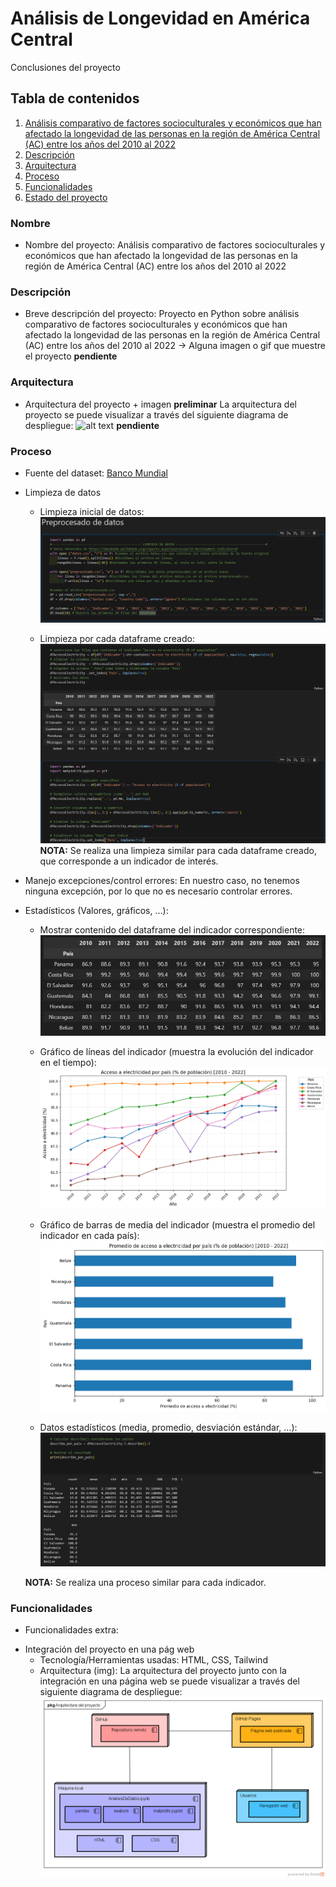 # Análisis de Longevidad en América Central

Conclusiones del proyecto

## Tabla de contenidos

1. [Análisis comparativo de factores socioculturales y económicos que han afectado la longevidad de las personas en la región de América Central (AC) entre los años del 2010 al 2022](#Nombre)
2. [Descripción](#Descripción)
3. [Arquitectura](#Arquitectura)
4. [Proceso](#Proceso)
5. [Funcionalidades](#Funcionalidades)
6. [Estado del proyecto](#EstadoDelProyecto)


### Nombre
* Nombre del proyecto: Análisis comparativo de factores socioculturales y económicos que han afectado la longevidad de las personas en la región de América Central (AC) entre los años del 2010 al 2022

### Descripción
* Breve descripción del proyecto: Proyecto en Python sobre análisis comparativo de factores socioculturales y económicos que han afectado la longevidad de las personas en la región de América Central (AC) entre los años del 2010 al 2022
-> Alguna imagen o gif que muestre el proyecto **pendiente**

### Arquitectura
* Arquitectura del proyecto + imagen **preliminar**
    La arquitectura del proyecto se puede visualizar a través del siguiente diagrama de despliegue:
    ![alt text](img/flujogramaGeneral.png) **pendiente**

### Proceso
* Fuente del dataset: [Banco Mundial](https://databank.worldbank.org/reports.aspx?source=world-development-indicators#)

* Limpieza de datos
    - Limpieza inicial de datos:
    ![alt text](img/limpiezaInicial.png)

    - Limpieza por cada dataframe creado:
    ![alt text](img/limpiezaPorDF.png)
    **NOTA:** Se realiza una limpieza similar para cada dataframe creado, que corresponde a un indicador de interés.

* Manejo excepciones/control errores: En nuestro caso, no tenemos ninguna excepción, por lo que no es necesario controlar errores.

* Estadísticos (Valores, gráficos, …):
    - Mostrar contenido del dataframe del indicador correspondiente:
    ![alt text](img/contenidoDF.png)

    - Gráfico de líneas del indicador (muestra la evolución del indicador en el tiempo):
    ![alt text](img/graficoLineas.png)

    - Gráfico de barras de media del indicador (muestra el promedio del indicador en cada país):
    ![alt text](img/graficoBarras.png)

    - Datos estadísticos (media, promedio, desviación estándar, …):
    ![alt text](img/estadisticas.png)

    **NOTA:** Se realiza una proceso similar para cada indicador.

### Funcionalidades
* Funcionalidades extra: 

- Integración del proyecto en una pág web
    - Tecnología/Herramientas usadas: HTML, CSS, Tailwind
    - Arquitectura (img):
    La arquitectura del proyecto junto con la integración en una página web se puede visualizar a través del siguiente diagrama de despliegue:
    ![alt text](img/DeploymentDiagram.png)